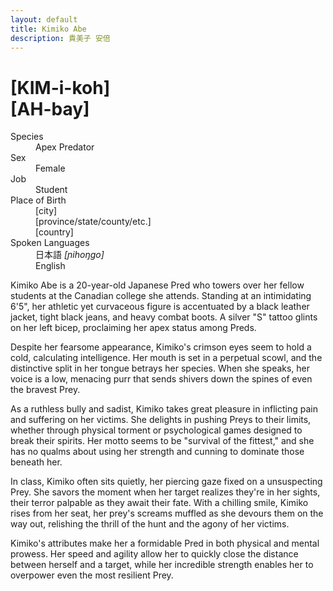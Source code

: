 ```yaml
---
layout: default
title: Kimiko Abe
description: 貴美子 安倍
---
```

# [KIM-i-koh]<br>[AH-bay]
<dl>
<dt>Species</dt>
<dd>Apex Predator</dd>
<dt>Sex</dt>
<dd>Female</dd>
<dt>Job</dt>
<dd>Student</dd>
<dt>Place of Birth</dt>
<dd>[city]</dd>
<dd>[province/state/county/etc.]</dd>
<dd>[country]</dd>
<dt>Spoken Languages</dt>
<dd>日本語 <i>[ɲihoŋɡo]</i></dd>
<dd>English</dd>
</dl>

Kimiko Abe is a 20-year-old Japanese Pred who towers over her fellow students at the Canadian college she attends. Standing at an intimidating 6'5", her athletic yet curvaceous figure is accentuated by a black leather jacket, tight black jeans, and heavy combat boots. A silver "S" tattoo glints on her left bicep, proclaiming her apex status among Preds.

Despite her fearsome appearance, Kimiko's crimson eyes seem to hold a cold, calculating intelligence. Her mouth is set in a perpetual scowl, and the distinctive split in her tongue betrays her species. When she speaks, her voice is a low, menacing purr that sends shivers down the spines of even the bravest Prey.

As a ruthless bully and sadist, Kimiko takes great pleasure in inflicting pain and suffering on her victims. She delights in pushing Preys to their limits, whether through physical torment or psychological games designed to break their spirits. Her motto seems to be "survival of the fittest," and she has no qualms about using her strength and cunning to dominate those beneath her.

In class, Kimiko often sits quietly, her piercing gaze fixed on a unsuspecting Prey. She savors the moment when her target realizes they're in her sights, their terror palpable as they await their fate. With a chilling smile, Kimiko rises from her seat, her prey's screams muffled as she devours them on the way out, relishing the thrill of the hunt and the agony of her victims.

Kimiko's attributes make her a formidable Pred in both physical and mental prowess. Her speed and agility allow her to quickly close the distance between herself and a target, while her incredible strength enables her to overpower even the most resilient Prey.
